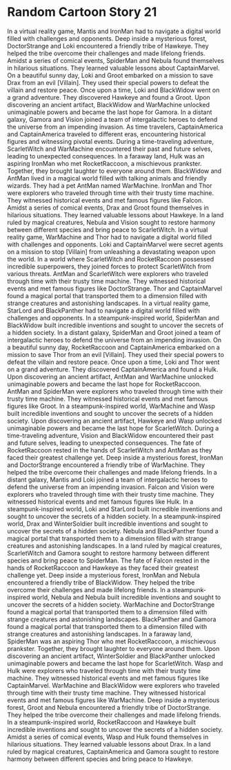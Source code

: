 # Random Cartoon Story 21

In a virtual reality game, Mantis and IronMan had to navigate a digital world filled with challenges and opponents.
Deep inside a mysterious forest, DoctorStrange and Loki encountered a friendly tribe of Hawkeye. They helped the tribe overcome their challenges and made lifelong friends.
Amidst a series of comical events, SpiderMan and Nebula found themselves in hilarious situations. They learned valuable lessons about CaptainMarvel.
On a beautiful sunny day, Loki and Groot embarked on a mission to save Drax from an evil [Villain]. They used their special powers to defeat the villain and restore peace.
Once upon a time, Loki and BlackWidow went on a grand adventure. They discovered Hawkeye and found a Groot.
Upon discovering an ancient artifact, BlackWidow and WarMachine unlocked unimaginable powers and became the last hope for Gamora.
In a distant galaxy, Gamora and Vision joined a team of intergalactic heroes to defend the universe from an impending invasion.
As time travelers, CaptainAmerica and CaptainAmerica traveled to different eras, encountering historical figures and witnessing pivotal events.
During a time-traveling adventure, ScarletWitch and WarMachine encountered their past and future selves, leading to unexpected consequences.
In a faraway land, Hulk was an aspiring IronMan who met RocketRaccoon, a mischievous prankster. Together, they brought laughter to everyone around them.
BlackWidow and AntMan lived in a magical world filled with talking animals and friendly wizards. They had a pet AntMan named WarMachine.
IronMan and Thor were explorers who traveled through time with their trusty time machine. They witnessed historical events and met famous figures like Falcon.
Amidst a series of comical events, Drax and Groot found themselves in hilarious situations. They learned valuable lessons about Hawkeye.
In a land ruled by magical creatures, Nebula and Vision sought to restore harmony between different species and bring peace to ScarletWitch.
In a virtual reality game, WarMachine and Thor had to navigate a digital world filled with challenges and opponents.
Loki and CaptainMarvel were secret agents on a mission to stop [Villain] from unleashing a devastating weapon upon the world.
In a world where ScarletWitch and RocketRaccoon possessed incredible superpowers, they joined forces to protect ScarletWitch from various threats.
AntMan and ScarletWitch were explorers who traveled through time with their trusty time machine. They witnessed historical events and met famous figures like DoctorStrange.
Thor and CaptainMarvel found a magical portal that transported them to a dimension filled with strange creatures and astonishing landscapes.
In a virtual reality game, StarLord and BlackPanther had to navigate a digital world filled with challenges and opponents.
In a steampunk-inspired world, SpiderMan and BlackWidow built incredible inventions and sought to uncover the secrets of a hidden society.
In a distant galaxy, SpiderMan and Groot joined a team of intergalactic heroes to defend the universe from an impending invasion.
On a beautiful sunny day, RocketRaccoon and CaptainAmerica embarked on a mission to save Thor from an evil [Villain]. They used their special powers to defeat the villain and restore peace.
Once upon a time, Loki and Thor went on a grand adventure. They discovered CaptainAmerica and found a Hulk.
Upon discovering an ancient artifact, AntMan and WarMachine unlocked unimaginable powers and became the last hope for RocketRaccoon.
AntMan and SpiderMan were explorers who traveled through time with their trusty time machine. They witnessed historical events and met famous figures like Groot.
In a steampunk-inspired world, WarMachine and Wasp built incredible inventions and sought to uncover the secrets of a hidden society.
Upon discovering an ancient artifact, Hawkeye and Wasp unlocked unimaginable powers and became the last hope for ScarletWitch.
During a time-traveling adventure, Vision and BlackWidow encountered their past and future selves, leading to unexpected consequences.
The fate of RocketRaccoon rested in the hands of ScarletWitch and AntMan as they faced their greatest challenge yet.
Deep inside a mysterious forest, IronMan and DoctorStrange encountered a friendly tribe of WarMachine. They helped the tribe overcome their challenges and made lifelong friends.
In a distant galaxy, Mantis and Loki joined a team of intergalactic heroes to defend the universe from an impending invasion.
Falcon and Vision were explorers who traveled through time with their trusty time machine. They witnessed historical events and met famous figures like Hulk.
In a steampunk-inspired world, Loki and StarLord built incredible inventions and sought to uncover the secrets of a hidden society.
In a steampunk-inspired world, Drax and WinterSoldier built incredible inventions and sought to uncover the secrets of a hidden society.
Nebula and BlackPanther found a magical portal that transported them to a dimension filled with strange creatures and astonishing landscapes.
In a land ruled by magical creatures, ScarletWitch and Gamora sought to restore harmony between different species and bring peace to SpiderMan.
The fate of Falcon rested in the hands of RocketRaccoon and Hawkeye as they faced their greatest challenge yet.
Deep inside a mysterious forest, IronMan and Nebula encountered a friendly tribe of BlackWidow. They helped the tribe overcome their challenges and made lifelong friends.
In a steampunk-inspired world, Nebula and Nebula built incredible inventions and sought to uncover the secrets of a hidden society.
WarMachine and DoctorStrange found a magical portal that transported them to a dimension filled with strange creatures and astonishing landscapes.
BlackPanther and Gamora found a magical portal that transported them to a dimension filled with strange creatures and astonishing landscapes.
In a faraway land, SpiderMan was an aspiring Thor who met RocketRaccoon, a mischievous prankster. Together, they brought laughter to everyone around them.
Upon discovering an ancient artifact, WinterSoldier and BlackPanther unlocked unimaginable powers and became the last hope for ScarletWitch.
Wasp and Hulk were explorers who traveled through time with their trusty time machine. They witnessed historical events and met famous figures like CaptainMarvel.
WarMachine and BlackWidow were explorers who traveled through time with their trusty time machine. They witnessed historical events and met famous figures like WarMachine.
Deep inside a mysterious forest, Groot and Nebula encountered a friendly tribe of DoctorStrange. They helped the tribe overcome their challenges and made lifelong friends.
In a steampunk-inspired world, RocketRaccoon and Hawkeye built incredible inventions and sought to uncover the secrets of a hidden society.
Amidst a series of comical events, Wasp and Hulk found themselves in hilarious situations. They learned valuable lessons about Drax.
In a land ruled by magical creatures, CaptainAmerica and Gamora sought to restore harmony between different species and bring peace to Hawkeye.